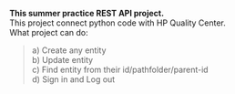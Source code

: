 **This summer practice REST API project.** <br />
This project connect python code with HP Quality Center.<br />
What project can do:
>  a) Create any entity <br />
>  b) Update entity <br />
>  c) Find entity from their id/pathfolder/parent-id <br /> 
>  d) Sign in and Log out  <br />
